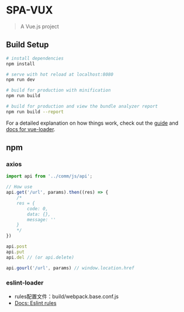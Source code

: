 # SPA-VUX

> A Vue.js project

## Build Setup

``` bash
# install dependencies
npm install

# serve with hot reload at localhost:8080
npm run dev

# build for production with minification
npm run build

# build for production and view the bundle analyzer report
npm run build --report
```

For a detailed explanation on how things work, check out the [guide](http://vuejs-templates.github.io/webpack/) and [docs for vue-loader](http://vuejs.github.io/vue-loader).

## npm

### axios

```js
import api from '../comm/js/api';

// How use
api.get('/url', params).then((res) => {
	/*
	res = {
		code: 0,
		data: {},
		message: ''
	}
	*/
})

api.post
api.put
api.del // (or api.delete)

api.gourl('/url', params) // window.location.href
```

### eslint-loader

- rules配置文件：build/webpack.base.conf.js
- [Docs: Eslint rules](https://eslint.org/docs/2.0.0/rules/)